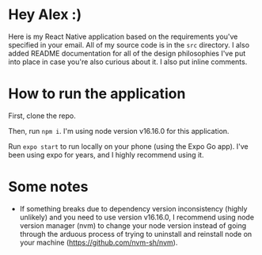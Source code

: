 # Hey Alex :)

Here is my React Native application based on the requirements you've specified in your email. All of my source code is in the `src` directory. I also added README documentation for all of the design philosophies I've put into place in case you're also curious about it. I also put inline comments.

# How to run the application

First, clone the repo.

Then, run `npm i`. I'm using node version v16.16.0 for this application.

Run `expo start` to run locally on your phone (using the Expo Go app). I've been using expo for years, and I highly recommend using it.

# Some notes

- If something breaks due to dependency version inconsistency (highly unlikely) and you need to use version v16.16.0, I recommend using node version manager (nvm) to change your node version instead of going through the arduous process of trying to uninstall and reinstall node on your machine (https://github.com/nvm-sh/nvm).

